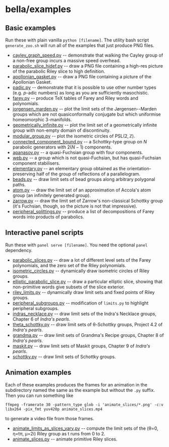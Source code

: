 # bella/examples

## Basic examples
Run these with plain vanilla `python [filename]`. The utility bash script `generate_zoo.sh` will run all of the examples that just produce PNG files.
 - [cayley_graph_speed.py](examples/cayley_graph_speed.py) -- demonstrate that walking the Cayley group of a non-free group incurs a massive speed overhead.
 - [parabolic_slice_hidef.py](examples/parabolic_slice_hidef.py) -- draw a PNG file containing a high-res picture of the parabolic Riley slice to high definition.
 - [apollonian_gasket.py](examples/apollonian_gasket.py) -- draw a PNG file containing a picture of the Apollonian Gasket.
 - [padic.py](examples/padic.py) -- demonstrate that it is possible to use other number types (e.g. $` p `$-adic numbers) as long as you are sufficiently masochistic.
 - [farey.py](examples/farey.py) -- produce TeX tables of Farey and Riley words and polynomials.
 - [jorgensen_marden.py](examples/jorgensen_marden.py) -- plot the limit sets of the Jørgensen--Marden groups which are not quasiconformally conjugate but which uniformise homeomorphic 3-manifolds.
 - [geometrically_infinite.py](examples/geometrically_infinite.py) -- plot the limit set of a geometrically infinite group with non-empty domain of discontinuity.
 - [modular_group.py](examples/modular_group.py) -- plot the isometric circles of $` \mathrm{PSL}(2,\mathbb{Z}) `$.
 - [connected_component_bound.py](examples/connected_component_bound.py) -- a Schottky-type group on $` N `$ parabolic generators with $` 2(N-1) `$ components.
 - [apanasov.py](examples/apanasov.py) -- a quasi-Fuchsian group with four components.
 - [web.py](examples/web.py) -- a group which is not quasi-Fuchsian, but has quasi-Fuchsian component stabilisers.
 - [elementary.py](examples/elementary.py) -- an elementary group obtained as the orientation-preserving half of the group of reflections of a parallelogram.
 - [beads.py](examples/beads.py) -- draw limit sets of bead groups along arbitrary polygonal paths.
 - [atom.py](examples/atom.py) -- draw the limit set of an approximation of Accola's atom group (an infinitely generated group).
 - [zarrow.py](examples/zarrow.py) -- draw the limit set of Zarrow's non-classical Schottky group (it's Fuchsian, though, so the picture is not that impressive).
 - [peripheral_splittings.py](examples/peripheral_splittings.py) -- produce a list of decompositions of Farey words into products of parabolics.

## Interactive panel scripts
Run these with `panel serve [filename]`. You need the optional `panel` dependency.
 - [parabolic_slices.py](examples/parabolic_slices.py) -- draw a lot of different level sets of the Farey polynomials, and the zero set of the Riley polynomials.
 - [isometric_circles.py](examples/isometric_circles.py) -- dynamically draw isometric circles of Riley groups.
 - [elliptic_parabolic_slice.py](examples/elliptic_parabolic_slice.py) -- draw a particular elliptic slice, showing that non-primitive words give subsets of the slice exterior.
 - [riley_limits.py](examples/riley_limits.py) -- dynamically draw limit sets and fixed points of Riley groups.
 - [peripheral_subgroups.py](examples/peripheral_subgroups.py) -- modification of `limits.py` to highlight peripheral subgroups.
 - [indras_necklace.py](examples/indras_necklace.py) -- draw limit sets of the Indra's Necklace groups, Chapter 6 of _Indra's pearls_.
 - [theta_schottky.py](examples/theta_schottky.py) -- draw limit sets of θ-Schottky groups, Project 4.2 of _Indra's pearls_.
 - [grandma.py](examples/grandma.py) -- draw limit sets of Grandma's Recipe groups, Chapter 8 of _Indra's pearls_.
 - [maskit.py](examples/maskit.py) -- draw limit sets of Maskit groups, Chapter 9 of _Indra's pearls_.
 - [schottky.py](examples/schottky,py) -- draw limit sets of Schottky groups.

## Animation examples
Each of these examples produces the frames for an animation in the subdirectory named the same as the example but without the `.py` suffix. Then
you can run something like

    ffmpeg -framerate 30 -pattern_type glob -i 'animate_slices/*.png' -c:v libx264 -pix_fmt yuv420p animate_slices.mp4

to generate a video file from those frames.

 - [animate_limits_as_slices_vary.py](examples/animate_limits_as_slices_vary.py) -- compute the limit sets of the (θ=0, η=tπ, μ=2i) Riley group as t runs from 0 to 2.
 - [animate_slices.py](examples/animate_slices.py) -- animate primitive Riley slices.
